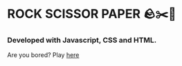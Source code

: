 # ROCK SCISSOR PAPER 🪨✂️📃
### Developed with Javascript, CSS and HTML.

Are you bored? Play [here](https://chiarabis.github.io/rock-scissor-paper/)
